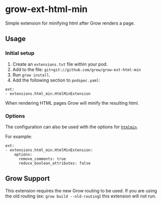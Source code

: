 # grow-ext-html-min

Simple extension for minifying html after Grow renders a page.

## Usage

### Initial setup

1. Create an `extensions.txt` file within your pod.
1. Add to the file: `git+git://github.com/grow/grow-ext-html-min`
1. Run `grow install`.
1. Add the following section to `podspec.yaml`:

```
ext:
- extensions.html_min.HtmlMinExtension
```

When rendering HTML pages Grow will minify the resulting html.

### Options

The configuration can also be used with the options for [`htmlmin`](https://htmlmin.readthedocs.io/en/latest/reference.html#htmlmin.minify).

For example:

```
ext:
- extensions.html_min.HtmlMinExtension:
    options:
      remove_comments: true
      reduce_boolean_attributes: false
```

## Grow Support

This extension requires the new Grow routing to be used. If you are using the old routing (ex: `grow build --old-routing`) this extension will not run.
